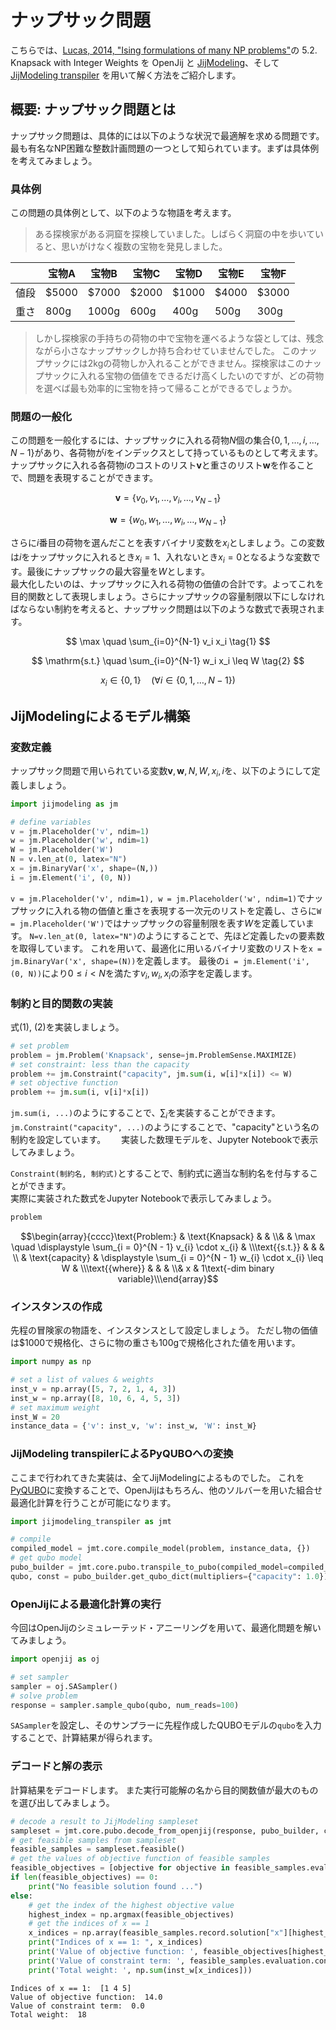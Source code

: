 # ナップサック問題

こちらでは、[Lucas, 2014, "Ising formulations of many NP problems"](https://doi.org/10.3389/fphy.2014.00005)の 5.2. Knapsack with Integer Weights を OpenJij と [JijModeling](https://www.ref.documentation.jijzept.com/jijmodeling/)、そして[JijModeling transpiler](https://www.ref.documentation.jijzept.com/jijmodeling-transpiler/) を用いて解く方法をご紹介します。

## 概要: ナップサック問題とは

ナップサック問題は、具体的には以下のような状況で最適解を求める問題です。
最も有名なNP困難な整数計画問題の一つとして知られています。まずは具体例を考えてみましょう。

### 具体例

この問題の具体例として、以下のような物語を考えます。

> ある探検家がある洞窟を探検していました。しばらく洞窟の中を歩いていると、思いがけなく複数の宝物を発見しました。

||宝物A|宝物B|宝物C|宝物D|宝物E|宝物F|
|---|---|---|---|---|---|---|
|値段|$5000|$7000|$2000|$1000|$4000|$3000|
|重さ|800g|1000g|600g|400g|500g|300g|

> しかし探検家の手持ちの荷物の中で宝物を運べるような袋としては、残念ながら小さなナップサックしか持ち合わせていませんでした。
> このナップサックには2kgの荷物しか入れることができません。探検家はこのナップサックに入れる宝物の価値をできるだけ高くしたいのですが、どの荷物を選べば最も効率的に宝物を持って帰ることができるでしょうか。

### 問題の一般化

この問題を一般化するには、ナップサックに入れる荷物$N$個の集合$\{ 0, 1, \dots, i, \dots, N-1\}$があり、各荷物が$i$をインデックスとして持っているものとして考えます。  
ナップサックに入れる各荷物$i$のコストのリスト$\bm{v}$と重さのリスト$\bm{w}$を作ることで、問題を表現することができます。

$$
\nonumber
\bm{v} = \{v_0, v_1, \dots, v_i, \dots, v_{N-1}\}
$$

$$
\nonumber
\bm{w} = \{w_0, w_1, \dots, w_i, \dots, w_{N-1}\}
$$

さらに$i$番目の荷物を選んだことを表すバイナリ変数を$x_i$としましょう。この変数は$i$をナップサックに入れるとき$x_i = 1$、入れないとき$x_i = 0$となるような変数です。最後にナップサックの最大容量を$W$とします。  
最大化したいのは、ナップサックに入れる荷物の価値の合計です。よってこれを目的関数として表現しましょう。さらにナップサックの容量制限以下にしなければならない制約を考えると、ナップサック問題は以下のような数式で表現されます。

$$
\max \quad \sum_{i=0}^{N-1} v_i x_i \tag{1}
$$

$$
\mathrm{s.t.} \quad \sum_{i=0}^{N-1} w_i x_i \leq W \tag{2}
$$

$$
x_i \in \{0, 1\} \quad (\forall i \in \{0, 1, \dots, N-1\}) \tag{3}
$$

## JijModelingによるモデル構築

### 変数定義

ナップサック問題で用いられている変数$\bm{v}, \bm{w}, N, W, x_i, i$を、以下のようにして定義しましょう。


```python
import jijmodeling as jm

# define variables
v = jm.Placeholder('v', ndim=1)
w = jm.Placeholder('w', ndim=1)
W = jm.Placeholder('W')
N = v.len_at(0, latex="N")
x = jm.BinaryVar('x', shape=(N,))
i = jm.Element('i', (0, N))
```

`v = jm.Placeholder('v', ndim=1), w = jm.Placeholder('w', ndim=1)`でナップサックに入れる物の価値と重さを表現する一次元のリストを定義し、さらに`W = jm.Placeholder('W')`ではナップサックの容量制限を表す$W$を定義しています。
`N=v.len_at(0, latex="N")`のようにすることで、先ほど定義した`v`の要素数を取得しています。
これを用いて、最適化に用いるバイナリ変数のリストを`x = jm.BinaryVar('x', shape=(N))`を定義します。
最後の`i = jm.Element('i', (0, N))`により$0 \leq i < N$を満たす$v_i, w_i, x_i$の添字を定義します。

### 制約と目的関数の実装

式(1), (2)を実装しましょう。


```python
# set problem
problem = jm.Problem('Knapsack', sense=jm.ProblemSense.MAXIMIZE)
# set constraint: less than the capacity
problem += jm.Constraint("capacity", jm.sum(i, w[i]*x[i]) <= W)
# set objective function
problem += jm.sum(i, v[i]*x[i])
```

`jm.sum(i, ...)`のようにすることで、$\sum_i$を実装することができます。
`jm.Constraint("capacity", ...)`のようにすることで、"capacity"という名の制約を設定しています。　　
実装した数理モデルを、Jupyter Notebookで表示してみましょう。

`Constraint(制約名, 制約式)`とすることで、制約式に適当な制約名を付与することができます。  
実際に実装された数式をJupyter Notebookで表示してみましょう。

```python
problem
```

$$\begin{array}{cccc}\text{Problem:} & \text{Knapsack} & & \\& & \max \quad \displaystyle \sum_{i = 0}^{N - 1} v_{i} \cdot x_{i} & \\\text{{s.t.}} & & & \\ & \text{capacity} & \displaystyle \sum_{i = 0}^{N - 1} w_{i} \cdot x_{i} \leq W &  \\\text{{where}} & & & \\& x & 1\text{-dim binary variable}\\\end{array}$$

### インスタンスの作成

先程の冒険家の物語を、インスタンスとして設定しましょう。
ただし物の価値は$1000で規格化、さらに物の重さも100gで規格化された値を用います。


```python
import numpy as np

# set a list of values & weights 
inst_v = np.array([5, 7, 2, 1, 4, 3])
inst_w = np.array([8, 10, 6, 4, 5, 3])
# set maximum weight
inst_W = 20
instance_data = {'v': inst_v, 'w': inst_w, 'W': inst_W} 
```

### JijModeling transpilerによるPyQUBOへの変換

ここまで行われてきた実装は、全てJijModelingによるものでした。
これを[PyQUBO](https://pyqubo.readthedocs.io/en/latest/)に変換することで、OpenJijはもちろん、他のソルバーを用いた組合せ最適化計算を行うことが可能になります。


```python
import jijmodeling_transpiler as jmt

# compile
compiled_model = jmt.core.compile_model(problem, instance_data, {})
# get qubo model
pubo_builder = jmt.core.pubo.transpile_to_pubo(compiled_model=compiled_model, relax_method=jmt.core.pubo.RelaxationMethod.AugmentedLagrangian)
qubo, const = pubo_builder.get_qubo_dict(multipliers={"capacity": 1.0})
```

### OpenJijによる最適化計算の実行

今回はOpenJijのシミュレーテッド・アニーリングを用いて、最適化問題を解いてみましょう。


```python
import openjij as oj

# set sampler
sampler = oj.SASampler()
# solve problem
response = sampler.sample_qubo(qubo, num_reads=100)
```

`SASampler`を設定し、そのサンプラーに先程作成したQUBOモデルの`qubo`を入力することで、計算結果が得られます。

### デコードと解の表示

計算結果をデコードします。
また実行可能解の名から目的関数値が最大のものを選び出してみましょう。


```python
# decode a result to JijModeling sampleset
sampleset = jmt.core.pubo.decode_from_openjij(response, pubo_builder, compiled_model)
# get feasible samples from sampleset
feasible_samples = sampleset.feasible()
# get the values of objective function of feasible samples
feasible_objectives = [objective for objective in feasible_samples.evaluation.objective]
if len(feasible_objectives) == 0:
    print("No feasible solution found ...")
else:
    # get the index of the highest objective value
    highest_index = np.argmax(feasible_objectives)
    # get the indices of x == 1
    x_indices = np.array(feasible_samples.record.solution["x"][highest_index][0][0])
    print("Indices of x == 1: ", x_indices)
    print('Value of objective function: ', feasible_objectives[highest_index])
    print('Value of constraint term: ', feasible_samples.evaluation.constraint_violations["capacity"][highest_index])
    print('Total weight: ', np.sum(inst_w[x_indices]))
```

    Indices of x == 1:  [1 4 5]
    Value of objective function:  14.0
    Value of constraint term:  0.0
    Total weight:  18



```python

```
